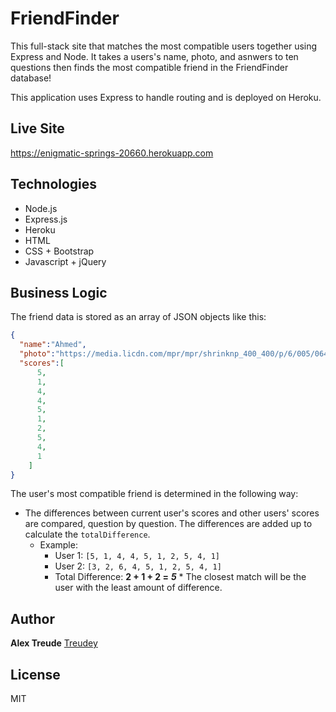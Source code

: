# FriendFinder
This full-stack site that matches the most compatible users together using Express and Node. It takes a users's name, photo, and asnwers to ten questions then finds the most compatible friend in the FriendFinder database!

This application uses Express to handle routing and is deployed on Heroku.

## Live Site
https://enigmatic-springs-20660.herokuapp.com

## Technologies
  * Node.js
  * Express.js
  * Heroku
  * HTML
  * CSS + Bootstrap
  * Javascript + jQuery

## Business Logic

The friend data is stored as an array of JSON objects like this:

```json
{
  "name":"Ahmed",
  "photo":"https://media.licdn.com/mpr/mpr/shrinknp_400_400/p/6/005/064/1bd/3435aa3.jpg",
  "scores":[
      5,
      1,
      4,
      4,
      5,
      1,
      2,
      5,
      4,
      1
    ]
}
```

The user's most compatible friend is determined in the following way:

   * The differences between current user's scores and other users' scores are compared, question by question. The differences are added up to calculate the `totalDifference`.
     * Example:
       * User 1: `[5, 1, 4, 4, 5, 1, 2, 5, 4, 1]`
       * User 2: `[3, 2, 6, 4, 5, 1, 2, 5, 4, 1]`
       * Total Difference: **2 + 1 + 2 =** **_5_**
    * The closest match will be the user with the least amount of difference.
    
## Author
**Alex Treude**  [Treudey](https://github.com/Treudey)

## License
MIT
